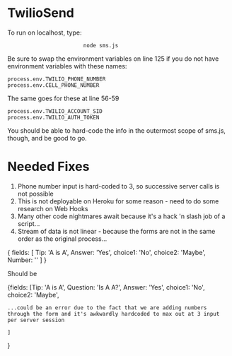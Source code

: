 # TwilioSend

To run on localhost, type:
	    
	                        node sms.js

Be sure to swap the environment variables on line 125 if you do not have environment variables with these names:

	process.env.TWILIO_PHONE_NUMBER
	process.env.CELL_PHONE_NUMBER

The same goes for these at line 56-59

	process.env.TWILIO_ACCOUNT_SID
	process.env.TWILIO_AUTH_TOKEN
	
You should be able to hard-code the info in the outermost scope of sms.js, though, and be good to go. 


# Needed Fixes
1. Phone number input is hard-coded to 3, so successive server calls is not possible
2. This is not deployable on Heroku for some reason - need to do some research on Web Hooks
3. Many other code nightmares await because it's a hack 'n slash job of a script...
4. Stream of data is not linear - because the forms are not in the same order as the original process...

{ fields: 
   [ Tip: 'A is A',
     Answer: 'Yes',
     choice1: 'No',
     choice2: 'Maybe',
     Number: '' ] 
}

Should be

{fields:
    [Tip: 'A is A',
    Question: 'Is A A?',
    Answer: 'Yes',
    choice1: 'No',
    choice2: 'Maybe',
    
    ...could be an error due to the fact that we are adding numbers through the form and it's awkwardly hardcoded to max out at 3 input per server session

    ]
}